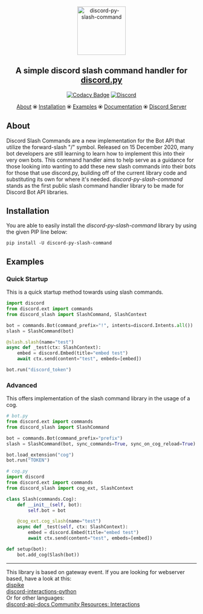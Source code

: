 <p align="center">
    <br>
    <a href="https://pypi.org/project/discord-py-slash-command/"><img src="https://raw.githubusercontent.com/eunwoo1104/discord-py-slash-command/master/.github/discordpyslashlogo.png" alt="discord-py-slash-command" height="128"></a>
    <h2 align = "center">A simple discord slash command handler for <a href="https://github.com/Rapptz/discord.py">discord.py</a></h2>
</p>
<p align="center">
        <a href="https://app.codacy.com/gh/eunwoo1104/discord-py-slash-command?utm_source=github.com&utm_medium=referral&utm_content=eunwoo1104/discord-py-slash-command&utm_campaign=Badge_Grade_Settings"><img src="https://api.codacy.com/project/badge/Grade/224bdbe58f8f43f28a093a33a7546456" alt="Codacy Badge"></a>
        <a href="https://discord.gg/KkgMBVuEkx"> <img alt="Discord" src="https://img.shields.io/discord/789032594456576001"></a>
</p>
<p align="center">
   <a href="#about">About</a> ⦿
   <a href="#installation">Installation</a> ⦿
   <a href="#examples">Examples</a> ⦿
   <a href="https://discord-py-slash-command.readthedocs.io/en/latest/">Documentation</a> ⦿
   <a href="https://discord.gg/KkgMBVuEkx">Discord Server</a>
</p>
   
## About
Discord Slash Commands are a new implementation for the Bot API that utilize the forward-slash "/" symbol.
Released on 15 December 2020, many bot developers are still learning to learn how to implement this into
their very own bots. This command handler aims to help serve as a guidance for those looking into wanting to add
these new slash commands into their bots for those that use discord.py, building off of the current library
code and substituting its own for where it's needed. *discord-py-slash-command* stands as the first public
slash command handler library to be made for Discord Bot API libraries.

## Installation
You are able to easily install the *discord-py-slash-command* library by using the given PIP line below:

`pip install -U discord-py-slash-command`

## Examples
### Quick Startup
This is a quick startup method towards using slash commands.
```py
import discord
from discord.ext import commands
from discord_slash import SlashCommand, SlashContext

bot = commands.Bot(command_prefix="!", intents=discord.Intents.all())
slash = SlashCommand(bot)

@slash.slash(name="test")
async def _test(ctx: SlashContext):
    embed = discord.Embed(title="embed test")
    await ctx.send(content="test", embeds=[embed])

bot.run("discord_token")
```

### Advanced
This offers implementation of the slash command library in the usage of a cog.
```py
# bot.py
from discord.ext import commands
from discord_slash import SlashCommand

bot = commands.Bot(command_prefix="prefix")
slash = SlashCommand(bot, sync_commands=True, sync_on_cog_reload=True)

bot.load_extension("cog")
bot.run("TOKEN")

# cog.py
import discord
from discord.ext import commands
from discord_slash import cog_ext, SlashContext

class Slash(commands.Cog):
    def __init__(self, bot):
        self.bot = bot

    @cog_ext.cog_slash(name="test")
    async def _test(self, ctx: SlashContext):
        embed = discord.Embed(title="embed test")
        await ctx.send(content="test", embeds=[embed])

def setup(bot):
    bot.add_cog(Slash(bot))
```

--------
This library is based on gateway event. If you are looking for webserver based, have a look at this:  
[dispike](https://github.com/ms7m/dispike)  
[discord-interactions-python](https://github.com/discord/discord-interactions-python)  
Or for other languages:  
[discord-api-docs Community Resources: Interactions](https://discord.com/developers/docs/topics/community-resources#interactions)
